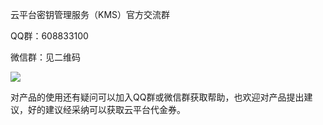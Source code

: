云平台密钥管理服务（KMS）官方交流群

QQ群：608833100

微信群：见二维码

![](http://sqimg.qq.com/qq_product_operations/juanjia/kms/kms_qrcode_1.png)

对产品的使用还有疑问可以加入QQ群或微信群获取帮助，也欢迎对产品提出建议，好的建议经采纳可以获取云平台代金券。